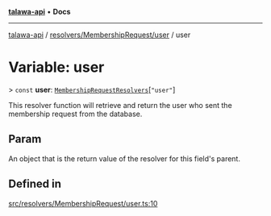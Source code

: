 [**talawa-api**](../../../../README.md) • **Docs**

***

[talawa-api](../../../../modules.md) / [resolvers/MembershipRequest/user](../README.md) / user

# Variable: user

\> `const` **user**: [`MembershipRequestResolvers`](../../../../types/generatedGraphQLTypes/type-aliases/MembershipRequestResolvers.md)\[`"user"`\]

This resolver function will retrieve and return the user who sent the membership request from the database.

## Param

An object that is the return value of the resolver for this field's parent.

## Defined in

[src/resolvers/MembershipRequest/user.ts:10](https://github.com/PalisadoesFoundation/talawa-api/blob/d0c167bb942c4778fba221c2cdd27665fc7dbf61/src/resolvers/MembershipRequest/user.ts#L10)
